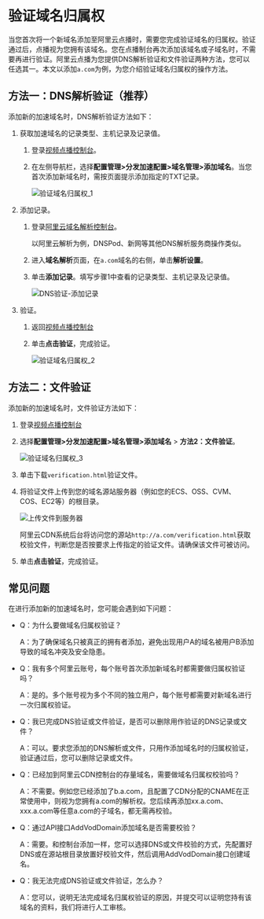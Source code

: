 # 验证域名归属权

当您首次将一个新域名添加至阿里云点播时，需要您完成验证域名的归属权。验证通过后，点播视为您拥有该域名。您在点播制台再次添加该域名或子域名时，不需要再进行验证。阿里云点播为您提供DNS解析验证和文件验证两种方法，您可以任选其一。本文以添加`a.com`为例，为您介绍验证域名归属权的操作方法。

## 方法一：DNS解析验证（推荐）

添加新的加速域名时，DNS解析验证方法如下：

1.  获取加速域名的记录类型、主机记录及记录值。

    1.  登录[视频点播控制台](https://vod.console.aliyun.com/#/domain/list)。

    2.  在左侧导航栏，选择**配置管理\>分发加速配置\>域名管理\>添加域名**。当您首次添加新域名时，需按页面提示添加指定的TXT记录。

        ![验证域名归属权_1](https://static-aliyun-doc.oss-cn-hangzhou.aliyuncs.com/assets/img/zh-CN/6161510061/p166556.png)

2.  添加记录。

    1.  登录[阿里云域名解析控制台](https://dc.console.aliyun.com/dns)。

        以阿里云解析为例，DNSPod、新网等其他DNS解析服务商操作类似。

    2.  进入**域名解析**页面，在`a.com`域名的右侧，单击**解析设置**。

    3.  单击**添加记录**。填写步骤1中查看的记录类型、主机记录及记录值。

        ![DNS验证-添加记录](https://static-aliyun-doc.oss-cn-hangzhou.aliyuncs.com/assets/img/zh-CN/5370238951/p112216.png)

3.  验证。

    1.  返回[视频点播控制台](https://pre-vod.console.aliyun.com/#/domain/list)

    2.  单击**点击验证**，完成验证。

        ![验证域名归属权_2](https://static-aliyun-doc.oss-cn-hangzhou.aliyuncs.com/assets/img/zh-CN/5822510061/p166576.png)


## 方法二：文件验证

添加新的加速域名时，文件验证方法如下：

1.  登录[视频点播控制台](https://vod.console.aliyun.com/#/domain/list)

2.  选择**配置管理\>分发加速配置\>域名管理\>添加域名** \> **方法2：文件验证**。

    ![验证域名归属权_3](https://static-aliyun-doc.oss-cn-hangzhou.aliyuncs.com/assets/img/zh-CN/7161510061/p166529.png)

3.  单击下载`verification.html`验证文件。

4.  将验证文件上传到您的域名源站服务器（例如您的ECS、OSS、CVM、COS、EC2等）的根目录。

    ![上传文件到服务器](https://static-aliyun-doc.oss-cn-hangzhou.aliyuncs.com/assets/img/zh-CN/6370238951/p112238.jpeg)

    阿里云CDN系统后台将访问您的源站`http://a.com/verification.html`获取校验文件，判断您是否按要求上传指定的验证文件。请确保该文件可被访问。

5.  单击**点击验证**，完成验证。


## 常见问题

在进行添加新的加速域名时，您可能会遇到如下问题：

-   Q：为什么要做域名归属权验证？

    A：为了确保域名只被真正的拥有者添加，避免出现用户A的域名被用户B添加导致的域名冲突及安全隐患。

-   Q：我有多个阿里云账号，每个账号首次添加新域名时都需要做归属权验证吗？

    A：是的。多个账号视为多个不同的独立用户，每个账号都需要对新域名进行一次归属权验证。

-   Q：我已完成DNS验证或文件验证，是否可以删除用作验证的DNS记录或文件？

    A：可以。要求您添加的DNS解析或文件，只用作添加域名时的归属权验证，验证通过后，您可以删除记录或文件。

-   Q：已经加到阿里云CDN控制台的存量域名，需要做域名归属权校验吗？

    A：不需要。例如您已经添加了b.a.com，且配置了CDN分配的CNAME在正常使用中，则视为您拥有a.com的解析权。您后续再添加xx.a.com、xxx.a.com等任意a.com的子域名，都无需再校验。

-   Q：通过API接口AddVodDomain添加域名是否需要校验？

    A：需要。和控制台添加一样，您可以选择DNS或文件校验的方式，先配置好DNS或在源站根目录放置好校验文件，然后调用AddVodDomain接口创建域名。

-   Q：我无法完成DNS验证或文件验证，怎么办？

    A：您可以，说明无法完成域名归属权验证的原因，并提交可以证明您持有该域名的资料，我们将进行人工审核。


